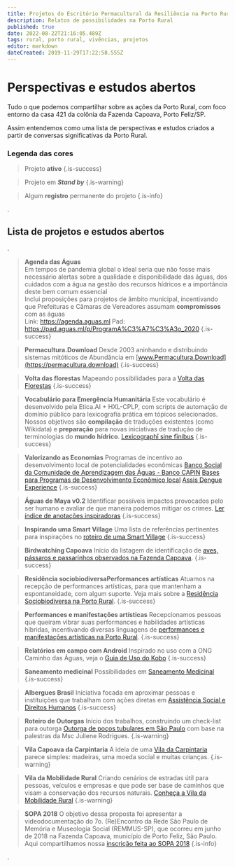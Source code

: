 ```yaml
---
title: Projetos do Escritório Permacultural da Resiliência na Porto Rural
description: Relatos de possibilidades na Porto Rural
published: true
date: 2022-08-22T21:16:05.489Z
tags: rural, porto rural, vivências, projetos
editor: markdown
dateCreated: 2019-11-29T17:22:58.555Z
---
```


# Perspectivas e estudos abertos

Tudo o que podemos compartilhar sobre as ações da Porto Rural, com foco entorno da casa 421 da colônia da Fazenda Capoava, Porto Feliz/SP. 

Assim entendemos como uma lista de perspectivas e estudos criados a partir de conversas significativas da Porto Rural.

### Legenda das cores
> Projeto **ativo**
{.is-success}

> Projeto em ***Stand by***
{.is-warning}

> Algum **registro** permanente do projeto
{.is-info}

.
## Lista de projetos e estudos abertos

.
> **Agenda das Águas**
<br>Em tempos de pandemia global o ideal seria que não fosse mais necessário alertas sobre a qualidade e disponibilidade das águas, dos cuidados com a água na gestão dos recursos hídricos e a importância deste bem comum essencial
<br>Inclui proposições para projetos de âmbito municipal, incentivando que Prefeituras e Câmaras de Vereadores assumam **compromissos** com as águas
<br>Link: https://agenda.aguas.ml
Pad: https://pad.aguas.ml/p/ProgramA%C3%A7%C3%A3o_2020
{.is-success}

> **Permacultura.Download**
Desde 2003 aninhando e distribuindo sistemas mitóticos de Abundância em [www.Permacultura.Download](https://permacultura.download)
{.is-success}

> **Volta das florestas**
Mapeando possibilidades para a [Volta das Florestas](https://ciclos.aguas.ml/porto-rural/caminhos-possiveis/mapeando-possibilidades-para-a-volta-das-florestas)
{.is-success}

> **Vocabulário para Emergência Humanitária**
Este vocabulário é desenvolvido pela Etica.AI + HXL-CPLP, com scripts de automação de domínio público para lexicografia prática em tópicos selecionados. Nossos objetivos são **compilação** de traduções existentes (como Wikidata) e **preparação** para novas iniciativas de tradução de terminologias do **mundo hídrico**. [Lexicographī sine fīnibus](https://github.com/EticaAI/lexicographi-sine-finibus)
{.is-success}


> **Valorizando as Economias**
Programas de incentivo ao desenvolvimento local de potencialidades econômicas
[Banco Social da Comunidade de Aprendizagem das Águas - Banco CAPIN](https://bancocapin.ga)
[Bases para Programas de Desenvolvimento Econômico local](https://ciclos.aguas.ml/porto-rural/caminhos-possiveis/valorizando-as-economias)
[Assis Dengue Experience](https://ciclos.aguas.ml/porto-rural/caminhos-possiveis/assis-experience)
{.is-success}

> **Águas de Maya v0.2**
Identificar possíveis impactos provocados pelo ser humano e avaliar de que maneira podemos mitigar os crimes.
[Ler índice de anotações inspiradoras](https://ciclos.aguas.ml/porto-rural/caminhos-possiveis/aguas-de-maya)
{.is-success}

> **Inspirando uma Smart Village**
Uma lista de referências pertinentes para inspirações no [roteiro de uma Smart Village](https://ciclos.aguas.ml/porto-rural/caminhos-possiveis/inspiracoes-do-roteiro-da-smart-village)
{.is-success}

> **Birdwatching Capoava**
Início da listagem de identificação de [aves, pássaros e passarinhos observados na Fazenda Capoava](/porto-rural/caminhos-possiveis/lista-de-aves-na-capoava).
{.is-success}

> **Residência sociobiodiversaPerformances artísticas**
Atuamos na recepção de performances artísticas, para que mantenham a espontaneidade, com algum suporte. Veja mais sobre a [Residência Sociobiodiversa na Porto Rural](https://ciclos.aguas.ml/porto-rural/caminhos-possiveis/residencia-sociobiodiversa).
{.is-success}

> **Performances e manifestações artísticas**
Recepcionamos pessoas que queiram vibrar suas performances e habilidades artísticas híbridas, incentivando diversas linguagens de [performances e manifestações artísticas na Porto Rural](https://ciclos.aguas.ml/porto-rural/caminhos-possiveis/artes).
{.is-success}

> **Relatórios em campo com Android**
Inspirado no uso com a ONG Caminho das Águas, veja o [Guia de Uso do Kobo](https://ciclos.aguas.ml/plataforma/ferramentas/relatorios-android)
{.is-success}

> **Saneamento medicinal**
Possibilidades em [Saneamento Medicinal](https://ciclos.aguas.ml/porto-rural/caminhos-possiveis/saneamento-medicinal-na-capoava)
{.is-success}

> **Albergues Brasil**
Iniciativa focada em aproximar pessoas e instituições que trabalham com ações diretas em   [Assistência Social e Direitos Humanos](https://ciclos.aguas.ml/porto-rural/caminhos-possiveis/albergues-brasil)
{.is-success}

> **Roteiro de Outorgas**
Início dos trabalhos, construindo um check-list para outorga [Outorga de poços tubulares em São Paulo](https://ciclos.aguas.ml/porto-rural/caminhos-possiveis/outorgas-poços-tubulares) com base na palestras da Msc Juliene Rodrigues.
{.is-warning}

> **Vila Capoava da Carpintaria**
A ideia de uma [Vila da Carpintaria](https://ciclos.aguas.ml/porto-rural/caminhos-possiveis/vila-da-carpintaria) parece simples: madeiras, uma moeda social e muitas crianças.
{.is-warning}

> **Vila da Mobilidade Rural**
Criando cenários de estradas útil para pessoas, veículos e empresas e que pode ser base de caminhos que visam a conservação dos recursos naturais.
[Conheça a Vila da Mobilidade Rural](https://ciclos.aguas.ml/porto-rural/caminhos-possiveis/vila-da-mobilidade)
{.is-warning}

> **SOPA 2018**
O objetivo dessa proposta foi apresentar a videodocumentação do 7o. (Re)Encontro da Rede São Paulo de Memória e Museologia Social (REMMUS-SP), que ocorreu em junho de 2018 na Fazenda Capoava, município de Porto Feliz, São Paulo.
Aqui compartilhamos nossa [inscrição feita ao SOPA 2018](https://ciclos.aguas.ml/porto-rural/sopa-chile)
{.is-info}


.
